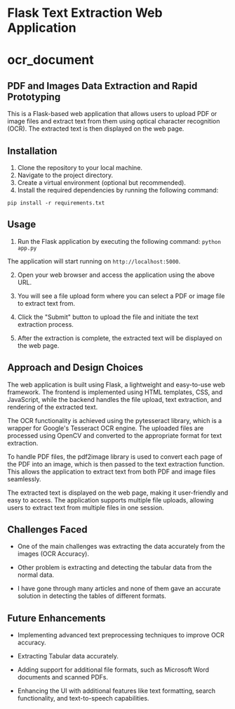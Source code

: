 
# Flask Text Extraction Web Application
# ocr_document
## PDF and Images Data Extraction and Rapid Prototyping

This is a Flask-based web application that allows users to upload PDF or image files and extract text from them using optical character recognition (OCR). The extracted text is then displayed on the web page.

## Installation

1. Clone the repository to your local machine.
2. Navigate to the project directory.
3. Create a virtual environment (optional but recommended).
4. Install the required dependencies by running the following command:

`pip install -r requirements.txt`

## Usage

1. Run the Flask application by executing the following command:
`python app.py`

The application will start running on `http://localhost:5000`.

2. Open your web browser and access the application using the above URL.

3. You will see a file upload form where you can select a PDF or image file to extract text from.

4. Click the "Submit" button to upload the file and initiate the text extraction process.

5. After the extraction is complete, the extracted text will be displayed on the web page.

## Approach and Design Choices

The web application is built using Flask, a lightweight and easy-to-use web framework. The frontend is implemented using HTML templates, CSS, and JavaScript, while the backend handles the file upload, text extraction, and rendering of the extracted text.

The OCR functionality is achieved using the pytesseract library, which is a wrapper for Google's Tesseract OCR engine. The uploaded files are processed using OpenCV and converted to the appropriate format for text extraction.

To handle PDF files, the pdf2image library is used to convert each page of the PDF into an image, which is then passed to the text extraction function. This allows the application to extract text from both PDF and image files seamlessly.

The extracted text is displayed on the web page, making it user-friendly and easy to access. The application supports multiple file uploads, allowing users to extract text from multiple files in one session.

## Challenges Faced

- One of the main challenges was extracting the data accurately from the images (OCR Accuracy).

- Other problem is extracting and detecting the tabular data from the normal data.

- I have gone through many articles and none of them gave an accurate solution in detecting the tables of different formats.

## Future Enhancements

- Implementing advanced text preprocessing techniques to improve OCR accuracy.

- Extracting Tabular data accurately.

- Adding support for additional file formats, such as Microsoft Word documents and scanned PDFs.

- Enhancing the UI with additional features like text formatting, search functionality, and text-to-speech capabilities.
